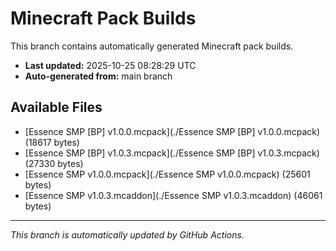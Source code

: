# Minecraft Pack Builds

This branch contains automatically generated Minecraft pack builds.

- **Last updated:** 2025-10-25 08:28:29 UTC
- **Auto-generated from:** main branch

## Available Files

- [Essence SMP [BP] v1.0.0.mcpack](./Essence SMP [BP] v1.0.0.mcpack) (18617 bytes)
- [Essence SMP [BP] v1.0.3.mcpack](./Essence SMP [BP] v1.0.3.mcpack) (27330 bytes)
- [Essence SMP v1.0.0.mcpack](./Essence SMP v1.0.0.mcpack) (25601 bytes)
- [Essence SMP v1.0.3.mcaddon](./Essence SMP v1.0.3.mcaddon) (46061 bytes)

---
*This branch is automatically updated by GitHub Actions.*
